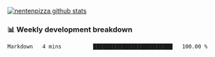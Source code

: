 [![nentenpizza github stats](https://github-readme-stats.vercel.app/api?username=nentenpizza&count_private=true)](https://github.com/anuraghazra/github-readme-stats)

### 📊 Weekly development breakdown
<!--START_SECTION:waka-->
```text
Markdown   4 mins          █████████████████████████   100.00 % 
```
<!--END_SECTION:waka-->

